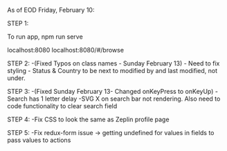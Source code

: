 As of EOD Friday, February 10:

STEP 1:

To run app,
npm run serve

localhost:8080
localhost:8080/#/browse

STEP 2:
-(Fixed Typos on class names - Sunday February 13) - Need to fix styling - Status & Country to be next to modified by and last modified, not under.

STEP 3:
-(Fixed Sunday February 13- Changed onKeyPress to onKeyUp) - Search has 1 letter delay
-SVG X on search bar not rendering. Also need to code functionality to clear search field

STEP 4:
-Fix CSS to look the same as Zeplin profile page

STEP 5:
-Fix redux-form issue -> getting undefined for values in fields to pass values to actions
